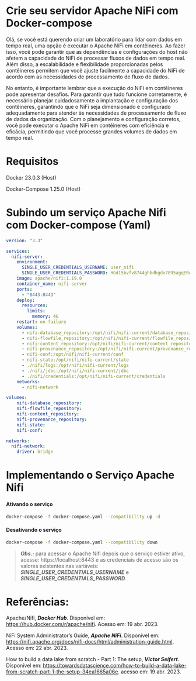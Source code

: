 # Crie seu servidor Apache NiFi com Docker-compose

Olá, se você está querendo criar um laboratório para lidar com dados em tempo real, uma opção é executar o Apache NiFi em contêineres. Ao fazer isso, você pode garantir que as dependências e configurações do host não afetem a capacidade do NiFi de processar fluxos de dados em tempo real. Além disso, a escalabilidade e flexibilidade proporcionadas pelos contêineres permitem que você ajuste facilmente a capacidade do NiFi de acordo com as necessidades de processamento de fluxo de dados.

No entanto, é importante lembrar que a execução do NiFi em contêineres pode apresentar desafios. Para garantir que tudo funcione corretamente, é necessário planejar cuidadosamente a implantação e configuração dos contêineres, garantindo que o NiFi seja dimensionado e configurado adequadamente para atender às necessidades de processamento de fluxo de dados da organização. Com o planejamento e configuração corretos, você pode executar o Apache NiFi em contêineres com eficiência e eficácia, permitindo que você processe grandes volumes de dados em tempo real.


# Requisitos

Docker 23.0.3 (Host)

Docker-Compose 1.25.0 (Host)


# Subindo um serviço Apache Nifi com Docker-compose (Yaml)

```yaml
version: "3.3"

services: 
  nifi-server:
    environment:
      SINGLE_USER_CREDENTIALS_USERNAME: user_nifi
      SINGLE_USER_CREDENTIALS_PASSWORD: HGd15bvfv8744ghbdhgdv7895agqERAo
    image: apache/nifi:1.19.0
    container_name: nifi-server
    ports:
      - "8443:8443"
    deploy:
      resources:
        limits:
          memory: 4G
    restart: on-failure
    volumes:
      - nifi-database_repository:/opt/nifi/nifi-current/database_repository
      - nifi-flowfile_repository:/opt/nifi/nifi-current/flowfile_repository
      - nifi-content_repository:/opt/nifi/nifi-current/content_repository
      - nifi-provenance_repository:/opt/nifi/nifi-current/provenance_repository
      - nifi-conf:/opt/nifi/nifi-current/conf
      - nifi-state:/opt/nifi/nifi-current/state
      - ./nifi/logs:/opt/nifi/nifi-current/logs
      - ./nifi/jdbc:/opt/nifi/nifi-current/jdbc
      - ./nifi/credentials:/opt/nifi/nifi-current/credentials
    networks:
      - nifi-network

volumes:
    nifi-database_repository:
    nifi-flowfile_repository:
    nifi-content_repository:
    nifi-provenance_repository:
    nifi-state:
    nifi-conf:

networks:
  nifi-network:
    driver: bridge
```


# Implementando o Serviço Apache Nifi

#### Ativando o serviço

```bash
docker-compose -f docker-compose.yaml --compatibility up -d
```


#### Desativando o serviço

```bash
docker-compose -f docker-compose.yaml --compatibility down
```

> ***Obs.:*** para acessar o Apache Nifi depois que o serviço estiver ativo, acesse: https://localhost:8443 e as credenciais de acesso são os valores existentes nas variáveis: ***SINGLE_USER_CREDENTIALS_USERNAME*** e ***SINGLE_USER_CREDENTIALS_PASSWORD***.

# Referências:

Apache/Nifi, ***Docker Hub***. Disponível em: <https://hub.docker.com/r/apache/nifi>. Acesso em: 19 abr. 2023.

NiFi System Administrator’s Guide, ***Apache NiFi***. Disponível em: <https://nifi.apache.org/docs/nifi-docs/html/administration-guide.html>. Acesso em: 22 abr. 2023.

How to build a data lake from scratch - Part 1: The setup, ***Victor Seifert***. Disponível em: <https://towardsdatascience.com/how-to-build-a-data-lake-from-scratch-part-1-the-setup-34ea1665a06e>. acesso em: 19 abr. 2023.
